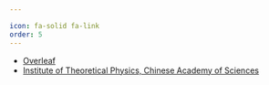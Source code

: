 ```yaml
---

icon: fa-solid fa-link
order: 5
---
```


- [Overleaf](www.overleaf.com)
-  [Institute of Theoretical Physics, Chinese Academy of Sciences](https://english.itp.cas.cn/)